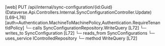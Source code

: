 [web] PUT /api/internal/sync-configuration/{id:Guid}  (Dataverse.Api.Controllers.Internal.SyncConfigurationController.Update)  [L69–L76] [auth=Authentication.MachineToMachinePolicy,Authentication.RequireTenantIdPolicy]
  └─ calls SyncConfigurationRepository.WriteQuery [L72]
  └─ writes_to SyncConfiguration [L72]
    └─ reads_from SyncConfigurations
  └─ uses_service IControlledRepository<SyncConfiguration>
    └─ method WriteQuery [L72]

